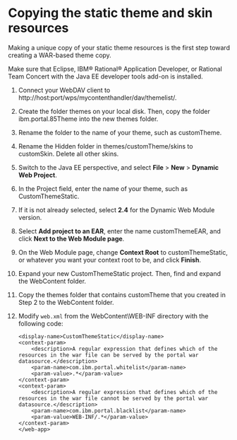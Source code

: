 # Copying the static theme and skin resources

Making a unique copy of your static theme resources is the first step toward creating a WAR-based theme copy.

Make sure that Eclipse, IBM® Rational® Application Developer, or Rational Team Concert with the Java EE developer tools add-on is installed.

1.  Connect your WebDAV client to http://host:port/wps/mycontenthandler/dav/themelist/.

2.  Create the folder themes on your local disk. Then, copy the folder ibm.portal.85Theme into the new themes folder.

3.  Rename the folder to the name of your theme, such as customTheme.

4.  Rename the Hidden folder in themes/customTheme/skins to customSkin. Delete all other skins.

5.  Switch to the Java EE perspective, and select **File** \> **New** \> **Dynamic Web Project**.

6.  In the Project field, enter the name of your theme, such as CustomThemeStatic.

7.  If it is not already selected, select **2.4** for the Dynamic Web Module version.

8.  Select **Add project to an EAR**, enter the name customThemeEAR, and click **Next to the Web Module page**.

9.  On the Web Module page, change **Context Root** to customThemeStatic, or whatever you want your context root to be, and click **Finish**.

10. Expand your new CustomThemeStatic project. Then, find and expand the WebContent folder.

11. Copy the themes folder that contains customTheme that you created in Step 2 to the WebContent folder.

12. Modify `web.xml` from the WebContent\\WEB-INF directory with the following code:

    ```
    <display-name>CustomThemeStatic</display-name>
    <context-param>
        <description>A regular expression that defines which of the resources in the war file can be served by the portal war datasource.</description>     
        <param-name>com.ibm.portal.whitelist</param-name>
        <param-value>.*</param-value>
    </context-param>
    <context-param>
        <description>A regular expression that defines which of the resources in the war file cannot be served by the portal war datasource.</description>
        <param-name>com.ibm.portal.blacklist</param-name>
        <param-value>WEB-INF/.*</param-value>
    </context-param>
    </web-app>
    ```



